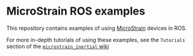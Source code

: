 # MicroStrain ROS examples

This repository contains examples of using [MicroStrain](https://microstrain.com/) devices in ROS.

For more in-depth tutorials of using these examples, see the `Tutorials` section of the [`microstrain_inertial` wiki](https://github.com/LORD-MicroStrain/microstrain_inertial/wiki)
